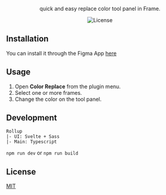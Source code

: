 <p align="center">quick and easy replace color tool panel in Frame.</p>
<p align="center"><img src="https://img.shields.io/badge/license-MIT-blue.svg?style=flat" alt="License"></p>

## Installation
You can install it through the Figma App [here](https://www.figma.com/c/plugin/797668496099411237/Color-Replace)

## Usage
1. Open **Color Replace** from the plugin menu.
2. Select one or more frames.
3. Change the color on the tool panel.

## Development
```
Rollup
|- UI: Svelte + Sass
|- Main: Typescript
```

```npm run dev```
or
```npm run build```

## License
[MIT](./LICENSE)
